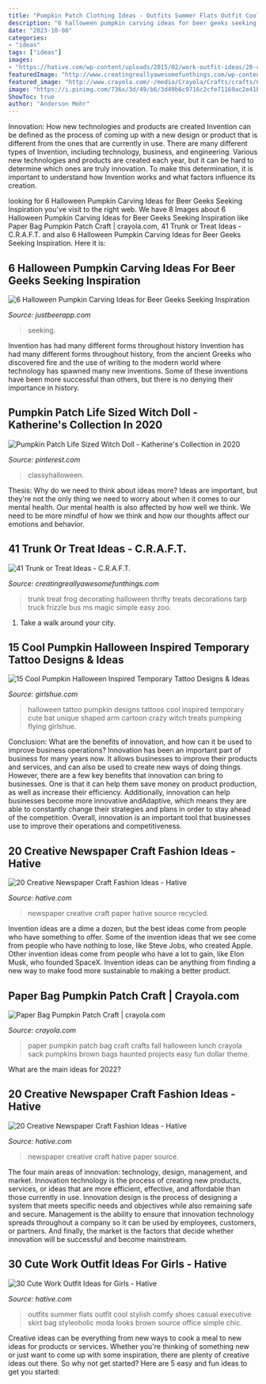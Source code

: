```yaml
---
title: "Pumpkin Patch Clothing Ideas - Outfits Summer Flats Outfit Cool Stylish Comfy Shoes Casual Executive Skirt Bag Styleoholic Moda Looks Brown Source Office Simple Chic"
description: "6 halloween pumpkin carving ideas for beer geeks seeking inspiration"
date: "2023-10-08"
categories:
- "ideas"
tags: ["ideas"]
images:
- "https://hative.com/wp-content/uploads/2015/02/work-outfit-ideas/28-cute-work-outfit-ideas-for-girls.jpg"
featuredImage: "http://www.creatingreallyawesomefunthings.com/wp-content/uploads/2015/10/61abafafe0df2e6f75083cfc9b613bcf.jpg"
featured_image: "http://www.crayola.com/-/media/Crayola/Crafts/crafts/603.jpg?mh=762&amp;mw=645"
image: "https://i.pinimg.com/736x/3d/49/b6/3d49b6c9716c2cfe71169ac2e41ba48a.jpg"
ShowToc: true
author: "Anderson Mohr"
---
```



Innovation: How new technologies and products are created
Invention can be defined as the process of coming up with a new design or product that is different from the ones that are currently in use. There are many different types of Invention, including technology, business, and engineering. 
 Various new technologies and products are created each year, but it can be hard to determine which ones are truly innovation. To make this determination, it is important to understand how Invention works and what factors influence its creation.

	

		
looking for 6 Halloween Pumpkin Carving Ideas for Beer Geeks Seeking Inspiration you've visit to the right web. We have 8 Images about 6 Halloween Pumpkin Carving Ideas for Beer Geeks Seeking Inspiration like Paper Bag Pumpkin Patch Craft | crayola.com, 41 Trunk or Treat Ideas - C.R.A.F.T. and also 6 Halloween Pumpkin Carving Ideas for Beer Geeks Seeking Inspiration. Here it is:
		
    
## 6 Halloween Pumpkin Carving Ideas For Beer Geeks Seeking Inspiration

<img loading=lazy src="https://cdn2.justwineapp.com/assets/article/2019/09/Pumpkin-eating-a-pumpkin-1.jpg" onerror="this.onerror=null;this.src='https://tse4.mm.bing.net/th?id=OIP.-ZxRlfrPt0Qq_DMMqZ_6qAHaD5&amp;pid=15.1';" alt="6 Halloween Pumpkin Carving Ideas for Beer Geeks Seeking Inspiration">

_Source: justbeerapp.com_

>seeking. 

	

Invention has had many different forms throughout history
Invention has had many different forms throughout history, from the ancient Greeks who discovered fire and the use of writing to the modern world where technology has spawned many new inventions. Some of these inventions have been more successful than others, but there is no denying their importance in history.

    
## Pumpkin Patch Life Sized Witch Doll - Katherine&#039;s Collection In 2020

<img loading=lazy src="https://i.pinimg.com/736x/3d/49/b6/3d49b6c9716c2cfe71169ac2e41ba48a.jpg" onerror="this.onerror=null;this.src='https://tse1.mm.bing.net/th?id=OIP.7_dOLvPWDcA2Fncji9u4WQHaOC&amp;pid=15.1';" alt="Pumpkin Patch Life Sized Witch Doll - Katherine&#039;s Collection in 2020">

_Source: pinterest.com_

>classyhalloween. 

	

Thesis: Why do we need to think about ideas more?
Ideas are important, but they're not the only thing we need to worry about when it comes to our mental health. Our mental health is also affected by how well we think. We need to be more mindful of how we think and how our thoughts affect our emotions and behavior.

    
## 41 Trunk Or Treat Ideas - C.R.A.F.T.

<img loading=lazy src="http://www.creatingreallyawesomefunthings.com/wp-content/uploads/2015/10/61abafafe0df2e6f75083cfc9b613bcf.jpg" onerror="this.onerror=null;this.src='https://tse1.mm.bing.net/th?id=OIP._5d-zCORCBCDPM2nE5KiTAHaLH&amp;pid=15.1';" alt="41 Trunk or Treat Ideas - C.R.A.F.T.">

_Source: creatingreallyawesomefunthings.com_

>trunk treat frog decorating halloween thrifty treats decorations tarp truck frizzle bus ms magic simple easy zoo. 

	

1) Take a walk around your city.

    
## 15 Cool Pumpkin Halloween Inspired Temporary Tattoo Designs &amp; Ideas

<img loading=lazy src="http://www.girlshue.com/wp-content/uploads/2014/08/15-Cool-Pumpkin-Halloween-Inspired-Temporary-Tattoo-Designs-Ideas-2014-4.jpg" onerror="this.onerror=null;this.src='https://tse2.mm.bing.net/th?id=OIP.TE0bnAm7JulSjCmh2dwb5AHaJ2&amp;pid=15.1';" alt="15 Cool Pumpkin Halloween Inspired Temporary Tattoo Designs &amp; Ideas">

_Source: girlshue.com_

>halloween tattoo pumpkin designs tattoos cool inspired temporary cute bat unique shaped arm cartoon crazy witch treats pumpking flying girlshue. 

	

Conclusion: What are the benefits of innovation, and how can it be used to improve business operations?
Innovation has been an important part of business for many years now. It allows businesses to improve their products and services, and can also be used to create new ways of doing things. However, there are a few key benefits that innovation can bring to businesses. One is that it can help them save money on product production, as well as increase their efficiency. Additionally, innovation can help businesses become more innovative andAdaptive, which means they are able to constantly change their strategies and plans in order to stay ahead of the competition. Overall, innovation is an important tool that businesses use to improve their operations and competitiveness.

    
## 20 Creative Newspaper Craft Fashion Ideas - Hative

<img loading=lazy src="https://hative.com/wp-content/uploads/2014/10/newspaper-craft-fashion-ideas/14-creative-newspaper-craft-fashion-ideas.jpg" onerror="this.onerror=null;this.src='https://tse1.mm.bing.net/th?id=OIP.LGUML7UIRXT0iilHjTsgxQHaLH&amp;pid=15.1';" alt="20 Creative Newspaper Craft Fashion Ideas - Hative">

_Source: hative.com_

>newspaper creative craft paper hative source recycled. 

	

Invention ideas are a dime a dozen, but the best ideas come from people who have something to offer. Some of the invention ideas that we see come from people who have nothing to lose, like Steve Jobs, who created Apple. Other invention ideas come from people who have a lot to gain, like Elon Musk, who founded SpaceX. Invention ideas can be anything from finding a new way to make food more sustainable to making a better product.

    
## Paper Bag Pumpkin Patch Craft | Crayola.com

<img loading=lazy src="http://www.crayola.com/-/media/Crayola/Crafts/crafts/603.jpg?mh=762&amp;mw=645" onerror="this.onerror=null;this.src='https://tse3.mm.bing.net/th?id=OIP.2I1lXbZdBrN74ToAYwWNfgHaEj&amp;pid=15.1';" alt="Paper Bag Pumpkin Patch Craft | crayola.com">

_Source: crayola.com_

>paper pumpkin patch bag craft crafts fall halloween lunch crayola sack pumpkins brown bags haunted projects easy fun dollar theme. 

	

What are the main ideas for 2022?
 

    
## 20 Creative Newspaper Craft Fashion Ideas - Hative

<img loading=lazy src="https://hative.com/wp-content/uploads/2014/10/newspaper-craft-fashion-ideas/3-creative-newspaper-craft-fashion-ideas.jpg" onerror="this.onerror=null;this.src='https://tse3.mm.bing.net/th?id=OIP.HINDn0VDVOrugr0tzgHSjQHaIw&amp;pid=15.1';" alt="20 Creative Newspaper Craft Fashion Ideas - Hative">

_Source: hative.com_

>newspaper creative craft hative paper source. 

	

The four main areas of innovation: technology, design, management, and market.
Innovation technology is the process of creating new products, services, or ideas that are more efficient, effective, and affordable than those currently in use. Innovation design is the process of designing a system that meets specific needs and objectives while also remaining safe and secure. Management is the ability to ensure that innovation technology spreads throughout a company so it can be used by employees, customers, or partners. And finally, the market is the factors that decide whether innovation will be successful and become mainstream.

    
## 30 Cute Work Outfit Ideas For Girls - Hative

<img loading=lazy src="https://hative.com/wp-content/uploads/2015/02/work-outfit-ideas/28-cute-work-outfit-ideas-for-girls.jpg" onerror="this.onerror=null;this.src='https://tse3.mm.bing.net/th?id=OIP.Z2xB43FZj78Hx17awN_d4AHaLj&amp;pid=15.1';" alt="30 Cute Work Outfit Ideas for Girls - Hative">

_Source: hative.com_

>outfits summer flats outfit cool stylish comfy shoes casual executive skirt bag styleoholic moda looks brown source office simple chic. 

	

Creative ideas can be everything from new ways to cook a meal to new ideas for products or services. Whether you're thinking of something new or just want to come up with some inspiration, there are plenty of creative ideas out there. So why not get started? Here are 5 easy and fun ideas to get you started: 

